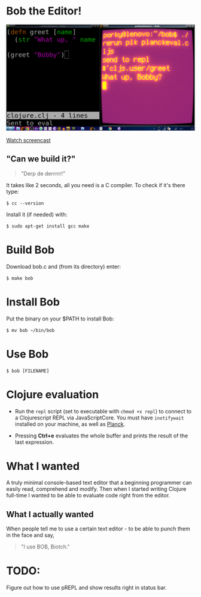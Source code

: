 # Bob the Editor!

![Repl](2018-10-18-033538_1366x768_scrot.png)

[Watch screencast](https://youtu.be/f_1ZLgQtaWg)

## "Can we build it?"
    
>"Derp de derrrrr!"
    
It takes like 2 seconds, all you need is a C compiler. To check if it's there type:

	$ cc --version

Install it (if needed) with:

    $ sudo apt-get install gcc make

# Build Bob

Download bob.c and (from its directory) enter:

    $ make bob

# Install Bob

Put the binary on your $PATH to install Bob:

	$ mv bob ~/bin/bob
	
# Use Bob
	
	$ bob [FILENAME]

# Clojure evaluation

* Run the `repl` script (set to executable with `chmod +x repl`) to connect to a Clojurescript REPL via JavaScriptCore.
You must have `inotifywait` installed on your machine, as well as [Planck](http://planck-repl.org/).

* Pressing **Ctrl+e** evaluates the whole buffer and prints the result of the last expression.

# What I wanted

A truly minimal console-based text editor that a beginning programmer can easily read, comprehend and modify.
Then when I started writing Clojure full-time I wanted to be able to evaluate code right from the editor. 

## What I actually wanted

When people tell me to use a certain text editor - to be able to punch them in the face and say,
	
>"I use BOB, Biotch."

# TODO:

Figure out how to use pREPL and show results right in status bar.

